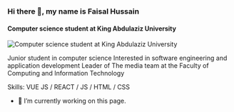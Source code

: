 ### Hi there 👋, my name is Faisal Hussain
#### Computer science student at King Abdulaziz University 
![Computer science student at King Abdulaziz University ](https://arturssmirnovs.github.io/github-profile-readme-generator/images/banner.png)

Junior student in computer science 
Interested in software engineering and application development
Leader of The media team at the Faculty of Computing and Information Technology

Skills: VUE JS / REACT / JS / HTML / CSS

- 🔭 I’m currently working on this page. 





